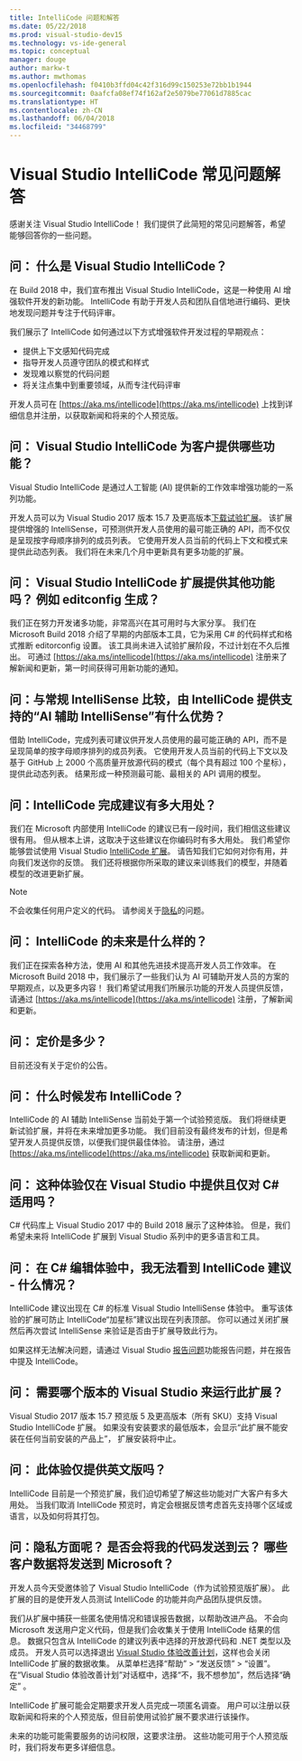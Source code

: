 ```yaml
---
title: IntelliCode 问题和解答
ms.date: 05/22/2018
ms.prod: visual-studio-dev15
ms.technology: vs-ide-general
ms.topic: conceptual
manager: douge
author: markw-t
ms.author: mwthomas
ms.openlocfilehash: f0410b3ffd04c42f316d99c150253e72bb1b1944
ms.sourcegitcommit: 0aafcfa08ef74f162af2e5079be77061d7885cac
ms.translationtype: HT
ms.contentlocale: zh-CN
ms.lasthandoff: 06/04/2018
ms.locfileid: "34468799"
---
```

# Visual Studio IntelliCode 常见问题解答

感谢关注 Visual Studio IntelliCode！ 我们提供了此简短的常见问题解答，希望能够回答你的一些问题。

## 问： 什么是 Visual Studio IntelliCode？

在 Build 2018 中，我们宣布推出 Visual Studio IntelliCode，这是一种使用 AI 增强软件开发的新功能。 IntelliCode 有助于开发人员和团队自信地进行编码、更快地发现问题并专注于代码评审。

我们展示了 IntelliCode 如何通过以下方式增强软件开发过程的早期观点：

- 提供上下文感知代码完成
- 指导开发人员遵守团队的模式和样式
- 发现难以察觉的代码问题
- 将关注点集中到重要领域，从而专注代码评审

开发人员可在 [https://aka.ms/intellicode](https://aka.ms/intellicode) 上找到详细信息并注册，以获取新闻和将来的个人预览版。

## 问： Visual Studio IntelliCode 为客户提供哪些功能？

Visual Studio IntelliCode 是通过人工智能 (AI) 提供新的工作效率增强功能的一系列功能。

开发人员可以为 Visual Studio 2017 版本 15.7 及更高版本[下载试验扩展](https://go.microsoft.com/fwlink/?linkid=872707)。 该扩展提供增强的 IntelliSense，可预测供开发人员使用的最可能正确的 API，而不仅仅是呈现按字母顺序排列的成员列表。 它使用开发人员当前的代码上下文和模式来提供此动态列表。 我们将在未来几个月中更新具有更多功能的扩展。

## 问： Visual Studio IntelliCode 扩展提供其他功能吗？ 例如 editconfig 生成？

我们正在努力开发诸多功能，非常高兴在其可用时与大家分享。 我们在 Microsoft Build 2018 介绍了早期的内部版本工具，它为采用 C# 的代码样式和格式推断 editorconfig 设置。 该工具尚未进入试验扩展阶段，不过计划在不久后推出。 可通过 [https://aka.ms/intellicode](https://aka.ms/intellicode) 注册来了解新闻和更新，第一时间获得可用新功能的通知。

## 问：与常规 IntelliSense 比较，由 IntelliCode 提供支持的“AI 辅助 IntelliSense”有什么优势？

借助 IntelliCode，完成列表可建议供开发人员使用的最可能正确的 API，而不是呈现简单的按字母顺序排列的成员列表。 它使用开发人员当前的代码上下文以及基于 GitHub 上 2000 个高质量开放源代码的模式（每个具有超过 100 个星标），提供此动态列表。 结果形成一种预测最可能、最相关的 API 调用的模型。

## 问：IntelliCode 完成建议有多大用处？

我们在 Microsoft 内部使用 IntelliCode 的建议已有一段时间，我们相信这些建议很有用。 但从根本上讲，这取决于这些建议在你编码时有多大用处。 我们希望你能够尝试使用 Visual Studio [ IntelliCode 扩展](https://go.microsoft.com/fwlink/?linkid=872707)。 请告知我们它如何对你有用，并向我们发送你的反馈。 我们还将根据你所采取的建议来训练我们的模型，并随着模型的改进更新扩展。

> [!NOTE]
> 不会收集任何用户定义的代码。 请参阅关于[隐私](#privacy)的问题。

## 问： IntelliCode 的未来是什么样的？

我们正在探索各种方法，使用 AI 和其他先进技术提高开发人员工作效率。 在 Microsoft Build 2018 中，我们展示了一些我们认为 AI 可辅助开发人员的方案的早期观点，以及更多内容！ 我们希望试用我们所展示功能的开发人员提供反馈，请通过 [https://aka.ms/intellicode](https://aka.ms/intellicode) 注册，了解新闻和更新。

## 问： 定价是多少？

目前还没有关于定价的公告。

## 问： 什么时候发布 IntelliCode？

IntelliCode 的 AI 辅助 IntelliSense 当前处于第一个试验预览版。 我们将继续更新试验扩展，并将在未来增加更多功能。 我们目前没有最终发布的计划，但是希望开发人员提供反馈，以便我们提供最佳体验。 请注册，通过 [https://aka.ms/intellicode](https://aka.ms/intellicode) 获取新闻和更新。

## 问： 这种体验仅在 Visual Studio 中提供且仅对 C# 适用吗？

C# 代码库上 Visual Studio 2017 中的 Build 2018 展示了这种体验。 但是，我们希望未来将 IntelliCode 扩展到 Visual Studio 系列中的更多语言和工具。

## 问： <a name="whynointellisense"/> 在 C# 编辑体验中，我无法看到 IntelliCode 建议 - 什么情况？

IntelliCode 建议出现在 C# 的标准 Visual Studio IntelliSense 体验中。 重写该体验的扩展可防止 IntelliCode“加星标”建议出现在列表顶部。 你可以通过关闭扩展然后再次尝试 IntelliSense 来验证是否由于扩展导致此行为。

如果这样无法解决问题，请通过 Visual Studio [报告问题](https://docs.microsoft.com/en-us/visualstudio/ide/how-to-report-a-problem-with-visual-studio-2017)功能报告问题，并在报告中提及 IntelliCode。

## 问： 需要哪个版本的 Visual Studio 来运行此扩展？

Visual Studio 2017 版本 15.7 预览版 5 及更高版本（所有 SKU）支持 Visual Studio IntelliCode 扩展。 如果没有安装要求的最低版本，会显示“此扩展不能安装在任何当前安装的产品上”， 扩展安装将中止。

## 问： 此体验仅提供英文版吗？

IntelliCode 目前是一个预览扩展，我们迫切希望了解这些功能对广大客户有多大用处。 当我们取消 IntelliCode 预览时，肯定会根据反馈考虑首先支持哪个区域或语言，以及如何将其打包。

## <a name="privacy"/>问：隐私方面呢？ 是否会将我的代码发送到云？ 哪些客户数据将发送到 Microsoft？

开发人员今天受邀体验了 Visual Studio IntelliCode（作为试验预览版扩展）。 此扩展的目的是使开发人员测试 IntelliCode 的功能并向产品团队提供反馈。

我们从扩展中捕获一些匿名使用情况和错误报告数据，以帮助改进产品。 不会向 Microsoft 发送用户定义代码，但是我们会收集关于使用 IntelliCode 结果的信息。 数据只包含从 IntelliCode 的建议列表中选择的开放源代码和 .NET 类型以及成员。 开发人员可以选择退出 [Visual Studio 体验改善计划](../../ide/visual-studio-experience-improvement-program.md)，这样也会关闭 IntelliCode 扩展的数据收集。 从菜单栏选择“帮助” > “发送反馈” > “设置”。 在“Visual Studio 体验改善计划”对话框中，选择“不，我不想参加”，然后选择“确定” 。

IntelliCode 扩展可能会定期要求开发人员完成一项匿名调查。 用户可以注册以获取新闻和将来的个人预览版，但目前使用试验扩展不要求进行该操作。

未来的功能可能需要服务的访问权限，这要求注册。 这些功能可用于个人预览版时，我们将发布更多详细信息。
